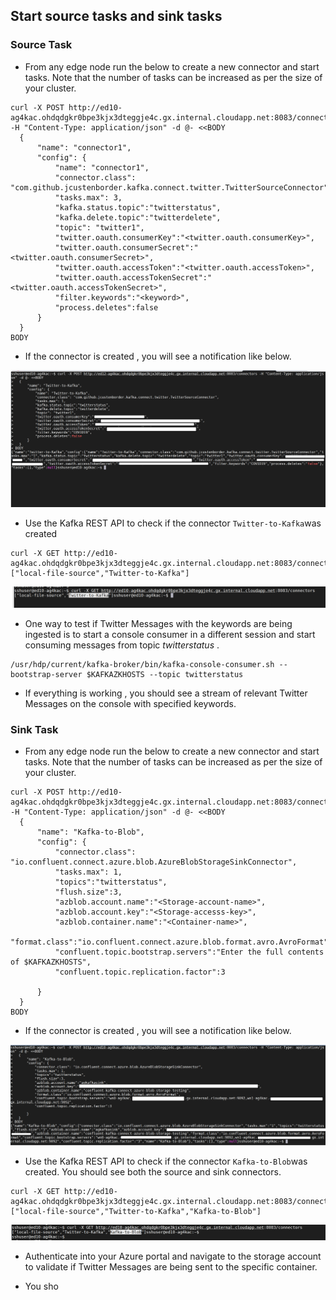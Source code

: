 ## Start source tasks and sink tasks 


### Source Task

- From any edge node run the below to create a new connector and start tasks. Note that the number of tasks can be increased as per the size of your cluster. 
```
curl -X POST http://ed10-ag4kac.ohdqdgkr0bpe3kjx3dteggje4c.gx.internal.cloudapp.net:8083/connectors -H "Content-Type: application/json" -d @- <<BODY
  {
      "name": "connector1",
      "config": {
          "name": "connector1",
          "connector.class": "com.github.jcustenborder.kafka.connect.twitter.TwitterSourceConnector",
          "tasks.max": 3,
          "kafka.status.topic":"twitterstatus",
          "kafka.delete.topic":"twitterdelete",        
          "topic": "twitter1",   
          "twitter.oauth.consumerKey":"<twitter.oauth.consumerKey>",
          "twitter.oauth.consumerSecret":"<twitter.oauth.consumerSecret>",
          "twitter.oauth.accessToken":"<twitter.oauth.accessToken>",
          "twitter.oauth.accessTokenSecret":"<twitter.oauth.accessTokenSecret>",
          "filter.keywords":"<keyword>",
          "process.deletes":false
      }
  }
BODY 
```
- If the connector is created , you will see a notification like below.

![HDInsight Kafka Connect](https://github.com/arnabganguly/Kafkaconnect/blob/master/images/pic15.png)

- Use the Kafka REST API to check if the connector `Twitter-to-Kafka`was created 

 ```
curl -X GET http://ed10-ag4kac.ohdqdgkr0bpe3kjx3dteggje4c.gx.internal.cloudapp.net:8083/connectors
["local-file-source","Twitter-to-Kafka"]
```

![HDInsight Kafka Connect](https://github.com/arnabganguly/Kafkaconnect/blob/master/images/pic16.png)


- One way to test if Twitter Messages with the keywords are being ingested is to start a console consumer in a different session and start consuming messages from topic *twitterstatus* . 

```
/usr/hdp/current/kafka-broker/bin/kafka-console-consumer.sh --bootstrap-server $KAFKAZKHOSTS --topic twitterstatus 
```
- If everything is working , you should see a stream of relevant Twitter Messages on the console with specified keywords.  


### Sink Task 


- From any edge node run the below to create a new connector and start tasks. Note that the number of tasks can be increased as per the size of your cluster. 

```
curl -X POST http://ed10-ag4kac.ohdqdgkr0bpe3kjx3dteggje4c.gx.internal.cloudapp.net:8083/connectors -H "Content-Type: application/json" -d @- <<BODY
  {
      "name": "Kafka-to-Blob",
      "config": {
          "connector.class": "io.confluent.connect.azure.blob.AzureBlobStorageSinkConnector",
          "tasks.max": 1,
          "topics":"twitterstatus",
          "flush.size":3,
          "azblob.account.name":"<Storage-account-name>",
          "azblob.account.key":"<Storage-accesss-key>",
          "azblob.container.name":"<Container-name>",
          "format.class":"io.confluent.connect.azure.blob.format.avro.AvroFormat",
          "confluent.topic.bootstrap.servers":"Enter the full contents of $KAFKAZKHOSTS",   
          "confluent.topic.replication.factor":3

      }
  }
BODY
```
- If the connector is created  , you will see a notification like below.

![HDInsight Kafka Connect](https://github.com/arnabganguly/Kafkaconnect/blob/master/images/pic17.png)


- Use the Kafka REST API to check if the connector `Kafka-to-Blob`was created. You should see both the source and sink connectors.  

```
curl -X GET http://ed10-ag4kac.ohdqdgkr0bpe3kjx3dteggje4c.gx.internal.cloudapp.net:8083/connectors
["local-file-source","Twitter-to-Kafka","Kafka-to-Blob"]
```

![HDInsight Kafka Connect](https://github.com/arnabganguly/Kafkaconnect/blob/master/images/pic18.png)

- Authenticate into your Azure portal and navigate to the storage account to validate if Twitter Messages are being sent to the specific container. 

- You sho

 
<!--stackedit_data:
eyJoaXN0b3J5IjpbMTA4MzAxMjQxMiwxMDAzNTAwNzYzLC0xNj
A1OTczMzA1LDExNzg3Njc0NjVdfQ==
-->